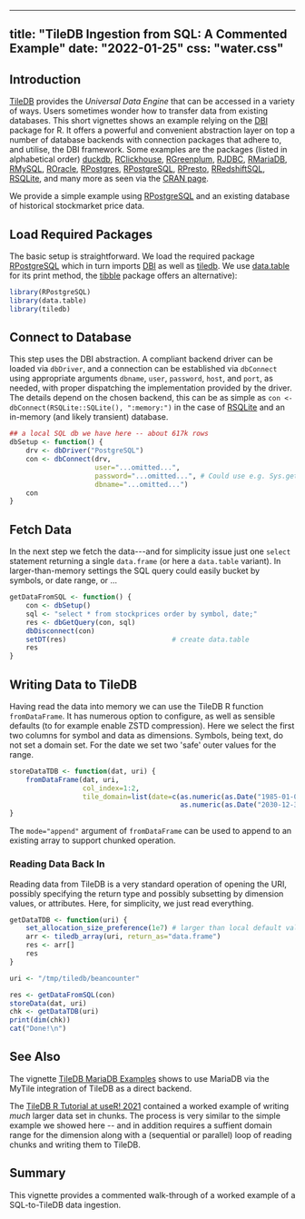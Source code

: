 <!--
%\VignetteIndexEntry{Data Ingestion from SQL}
%\VignetteEngine{simplermarkdown::mdweave_to_html}
%\VignetteEncoding{UTF-8}
-->
---
title: "TileDB Ingestion from SQL: A Commented Example"
date: "2022-01-25"
css: "water.css"
---

## Introduction

[TileDB](https://www.tiledb.com/) provides the _Universal Data Engine_ that can be accessed in a
variety of ways. Users sometimes wonder how to transfer data from existing databases.  This short
vignettes shows an example relying on the [DBI](https://cran.r-project.org/package=DBI) package for
R. It offers a powerful and convenient abstraction layer on top a number of database backends with
connection packages that adhere to, and utilise, the DBI framework.  Some examples are the packages
(listed in alphabetical order) [duckdb](https://cran.r-project.org/web/packages/duckdb/index.html),
[RClickhouse](https://cran.r-project.org/web/packages/RClickhouse/index.html),
[RGreenplum](https://cran.r-project.org/web/packages/RGreenplum/index.html),
[RJDBC](https://cran.r-project.org/web/packages/RJDBC/index.html),
[RMariaDB](https://cran.r-project.org/web/packages/RMariaDB/index.html),
[RMySQL](https://cran.r-project.org/web/packages/RMySQL/index.html),
[ROracle](https://cran.r-project.org/web/packages/ROracle/index.html),
[RPostgres](https://cran.r-project.org/web/packages/RPostgres/index.html),
[RPostgreSQL](https://cran.r-project.org/web/packages/RPostgreSQL/index.html),
[RPresto](https://cran.r-project.org/web/packages/RPresto/index.html),
[RRedshiftSQL](https://cran.r-project.org/web/packages/RRedshiftSQL/index.html),
[RSQLite](https://cran.r-project.org/web/packages/RSQLite/index.html), and many more as seen via the
[CRAN page](https://cran.r-project.org/package=DBI).

We provide a simple example using
[RPostgreSQL](https://cran.r-project.org/web/packages/RPostgreSQL/index.html) and an existing
database of historical stockmarket price data.

## Load Required Packages

The basic setup is straightforward. We load the required package
[RPostgreSQL](https://cran.r-project.org/web/packages/RPostgreSQL/index.html) which in turn imports
[DBI]([RPostgreSQL](https://cran.r-project.org/web/packages/DBI/index.html)) as well as
[tiledb](https://cran.r-project.org/web/packages/tiledb/index.html). We use
[data.table](https://cran.r-project.org/package=data.table) for its print method, the
[tibble](https://cran.r-project.org/package=tibble) package offers an alternative):

```r
library(RPostgreSQL)
library(data.table)
library(tiledb)
```

## Connect to Database

This step uses the DBI abstraction. A compliant backend driver can be loaded via `dbDriver`, and a
connection can be established via `dbConnect` using appropriate arguments `dbname`, `user`,
`password`, `host`, and `port`, as needed, with proper dispatching the implementation provided by
the driver.  The details depend on the chosen backend, this can be as simple as `con <-
dbConnect(RSQLite::SQLite(), ":memory:")` in the case of
[RSQLite](https://cran.r-project.org/web/packages/RSQLite/index.html) and an in-memory (and likely
transient) database.

```r
## a local SQL db we have here -- about 617k rows
dbSetup <- function() {
    drv <- dbDriver("PostgreSQL")
    con <- dbConnect(drv,
                     user="...omitted...",
                     password="...omitted...", # Could use e.g. Sys.getenv("DB_PASSWD")
                     dbname="...omitted...")
    con
}
```

## Fetch Data

In the next step we fetch the data---and for simplicity issue just one `select` statement returning
a single `data.frame` (or here a `data.table` variant). In larger-than-memory settings the SQL query
could easily bucket by symbols, or date range, or ...


```r
getDataFromSQL <- function() {
    con <- dbSetup()
    sql <- "select * from stockprices order by symbol, date;"
    res <- dbGetQuery(con, sql)
    dbDisconnect(con)
    setDT(res)                          # create data.table
    res
}
```

## Writing Data to TileDB

Having read the data into memory we can use the TileDB R function `fromDataFrame`. It has numerous
option to configure, as well as sensible defaults (to for example enable ZSTD compression). Here we
select the first two columns for symbol and data as dimensions. Symbols, being text, do not set a
domain set.  For the date we set two 'safe' outer values for the range.

```r
storeDataTDB <- function(dat, uri) {
    fromDataFrame(dat, uri,
                  col_index=1:2,
                  tile_domain=list(date=c(as.numeric(as.Date("1985-01-01")),
                                          as.numeric(as.Date("2030-12-31")))))
}
```

The `mode="append"` argument of `fromDataFrame` can be used to append to an existing array to
support chunked operation.


### Reading Data Back In

Reading data from TileDB is a very standard operation of opening the URI, possibly specifying the
return type and possibly subsetting by dimension values, or attributes.  Here, for simplicity,
we just read everything.

```r
getDataTDB <- function(uri) {
    set_allocation_size_preference(1e7) # larger than local default value
    arr <- tiledb_array(uri, return_as="data.frame")
    res <- arr[]
    res
}

uri <- "/tmp/tiledb/beancounter"

res <- getDataFromSQL(con)
storeData(dat, uri)
chk <- getDataTDB(uri)
print(dim(chk))
cat("Done!\n")
```

## See Also

The vignette [TileDB MariaDB Examples](tiledb-mariadb-examples.html) shows to
use MariaDB via the MyTile integration of TileDB as a direct backend.

The [TileDB R Tutorial at useR!
2021](https://github.com/TileDB-Inc/tiledb-r-tutorials/blob/master/2021-06-user-slides/) contained a
worked example of writing _much_ larger data set in chunks.  The process is very similar to the
simple example we showed here -- and in addition requires a suffient domain range for the dimension
along with a (sequential or parallel) loop of reading chunks and writing them to TileDB.

## Summary

This vignette provides a commented walk-through of a worked example of a SQL-to-TileDB data
ingestion.
